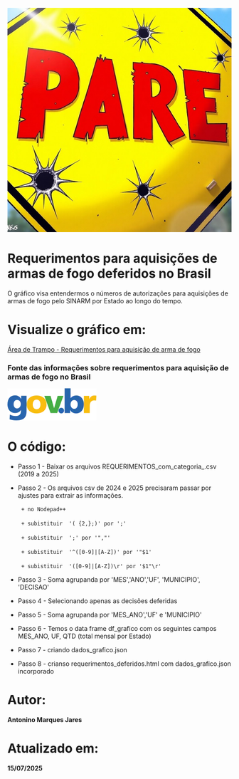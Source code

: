 ![Requerimentos para aquisição de arma de fogo de 2019 e 2025](https://github.com/Antonino-Marques-Jares/aquisicao_armas_de_fogo_deferidas/blob/main/placa_pare.jpg?raw=true)

# Requerimentos para aquisições de armas de fogo deferidos no Brasil
O gráfico visa entendermos o números de autorizações para aquisições de armas de fogo pelo SINARM por Estado ao longo do tempo.

# Visualize o gráfico em:
[Área de Trampo - Requerimentos para aquisição de arma de fogo](https://www.areadetrampo.com.br/requerimentos-de-armas-de-fogo-autorizados/)

### Fonte das informações sobre requerimentos para aquisição de armas de fogo no Brasil
[![Gov Br](govbr.webp)](https://dados.gov.br/dados/conjuntos-dados/sinarm)

# O código:

- Passo 1 - Baixar os arquivos REQUERIMENTOS_com_categoria_<ano>.csv (2019 a 2025)
- Passo 2 - Os arquivos csv de 2024 e 2025 precisaram passar por ajustes para extrair as informações.
  
       + no Nodepad++
  
       + subistituir  '( {2,};)' por ';'
  
       + subistituir  ';' por '","'
  
       + subistituir  '^([0-9]|[A-Z])' por '"$1'
  
       + subistituir  '([0-9]|[A-Z])\r' por '$1"\r'
  
- Passo 3 - Soma agrupanda por 'MES','ANO','UF', 'MUNICIPIO', 'DECISAO'
- Passo 4 - Selecionando apenas as decisões deferidas
- Passo 5 - Soma agrupanda por 'MES_ANO','UF' e 'MUNICIPIO'
- Passo 6 - Temos o data frame df_grafico com os seguintes campos MES_ANO,	UF,	QTD (total mensal por Estado)
- Passo 7 - criando dados_grafico.json 
- Passo 8 - crianso requerimentos_deferidos.html com dados_grafico.json incorporado
  
# Autor:
**Antonino Marques Jares**

# Atualizado em:
**15/07/2025**

